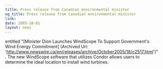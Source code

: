 ```yaml
---
title: Press release from Canadian environmental minister
og_title: Press release from Canadian environmental minister
link: 
date: 2005-10-01
layout: news
---
```


entitled        "[Minister Dion Launches WindScope To Support Government's Wind Energy Commitment] (Archived Url: 'http://www.newswire.ca/en/releases/archive/October2005/18/c2517.html')".        The new WindScope software that utilizes Condor allows users to        determine the ideal location to install wind turbines.

